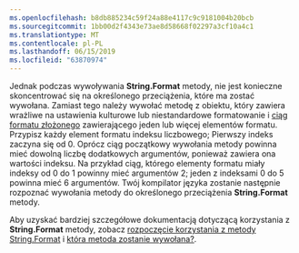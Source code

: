 ```yaml
---
ms.openlocfilehash: b8db885234c59f24a88e4117c9c9181004b20bcb
ms.sourcegitcommit: 1bb00d2f4343e73ae8d58668f02297a3cf10a4c1
ms.translationtype: MT
ms.contentlocale: pl-PL
ms.lasthandoff: 06/15/2019
ms.locfileid: "63870974"
---
```

 
Jednak podczas wywoływania **String.Format** metody, nie jest konieczne skoncentrować się na określonego przeciążenia, które ma zostać wywołana. Zamiast tego należy wywołać metodę z obiektu, który zawiera wrażliwe na ustawienia kulturowe lub niestandardowe formatowanie i [ciąg formatu złożonego](~/docs/standard/base-types/composite-formatting.md) zawierającego jeden lub więcej elementów formatu. Przypisz każdy element formatu indeksu liczbowego; Pierwszy indeks zaczyna się od 0. Oprócz ciąg początkowy wywołania metody powinna mieć dowolną liczbę dodatkowych argumentów, ponieważ zawiera ona wartości indeksu. Na przykład ciąg, którego elementy formatu miały indeksy od 0 do 1 powinny mieć argumentów 2; jeden z indeksami 0 do 5 powinna mieć 6 argumentów. Twój kompilator języka zostanie następnie rozpoznać wywołania metody do określonego przeciążenia **String.Format** metody.   

Aby uzyskać bardziej szczegółowe dokumentacją dotyczącą korzystania z **String.Format** metody, zobacz [rozpoczęcie korzystania z metody String.Format](#Starting) i [która metoda zostanie wywołana?](#FTaskList).   
